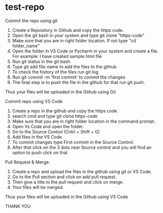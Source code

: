 # test-repo
Commit the repo using git
1. Create a Repository in Github and copy the https code.
2. Open the git bash in your system and type git clone "https-code"
3. Make sure that you are in right folder location. If not type "cd folder_name"
4. Open the folder in VS Code or Pycharm in your system and create a file. 
  For example: I have created sample.html file
5. Run git status in the git bash. 
6. Type git add file-name to add the files to the github.
7. To check the history of the files run git log.
8. Run git commit -m 'first commit' to commit the changes
9. The final step is to push the file in the github for that run git push.

Thus your files will be uploaded in the Github using Git

Commit repo using VS Code
1. Create a repo in the github and copy the https code.
2. search cmd and type git clone https-code
3.  Make sure that you are in right folder location in the command prompt.
4.  Open Vs Code and open the folder.
5.  Go to the Source Control (Cntrl + Shift + G)
6.  Add files in the VS Code.
7.  To commit changes type First commit in the Source Control.
8.  After that click on the 3 dots near Source control and you will find an option to push click on that.

Pull Request & Merge:
1. Create a repo and upload the files in the github using git or VS Code. 
2. Go to the Pull section and click on add pull request.
3. Then give a title to the pull request and click on merge.
4. Your files will be merged. 
  

Thus your files will be uploaded in the Github using VS Code

THANK YOU
